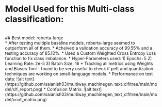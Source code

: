 # Model Used for this Multi-class classification:
<br>
## Best model: roberta-large
<br>
* After testing multiple baseline models, roberta-large seemed to outperform all of them.
* Acheived a validation accuracy of 99.55% and a testing accuracy of 85.12%.
* Used a Custom Weighted Cross Entropy Loss function to fix class imbalance.
* Hyper-Parameters used:
	1) Epochs: 5
	2) Learning Rate: 2e-5
	3) Batch Size: 16
* Tracking all metrics using Weights and Biases Tool - found to be very useful to check if peft and quantization techniques are working on small-language models.
* Performance on test data:
	![alt text](https://github.com/saianish03/multiway_machinegen_text_clf/tree/main/model/clf_report.png)
* Confusion Matrix:
	![alt text](https://github.com/saianish03/multiway_machinegen_text_clf/tree/main/model/conf_matrix.png)
